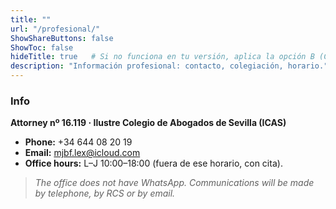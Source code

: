 ```yaml
---
title: ""
url: "/profesional/"
ShowShareButtons: false
ShowToc: false
hideTitle: true   # Si no funciona en tu versión, aplica la opción B (CSS)
description: "Información profesional: contacto, colegiación, horario."
---
```



### Info

**Attorney nº 16.119 · Ilustre Colegio de Abogados de Sevilla (ICAS)**

- **Phone:** +34 644 08 20 19  
- **Email:** mjbf.lex@icloud.com  
- **Office hours:** L–J 10:00–18:00 (fuera de ese horario, con cita).
  
> *The office does not have WhatsApp. Communications will be made by telephone, by RCS or by email.*
